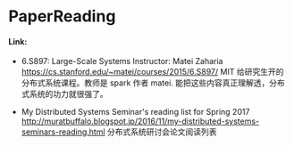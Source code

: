 # PaperReading
#### Link:
* 6.S897: Large-Scale Systems Instructor: Matei Zaharia https://cs.stanford.edu/~matei/courses/2015/6.S897/                  MIT 给研究生开的分布式系统课程。教师是 spark 作者 matei. 能把这些内容真正理解透，分布式系统的功力就很强了。 

* My Distributed Systems Seminar's reading list for Spring 2017   http://muratbuffalo.blogspot.jp/2016/11/my-distributed-systems-seminars-reading.html   分布式系统研讨会论文阅读列表
